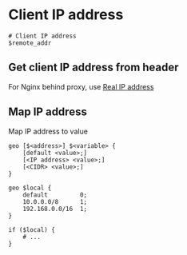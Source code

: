 # Client IP address

```nginx
# Client IP address
$remote_addr
```

## Get client IP address from header

For Nginx behind proxy, use [Real IP address](Proxy.md#real-client-ip-address)

## Map IP address

Map IP address to value

```nginx
geo [$<address>] $<variable> {
    [default <value>;]
    [<IP address> <value>;]
    [<CIDR> <value>;]
}

geo $local {
    default         0;
    10.0.0.0/8      1;
    192.168.0.0/16  1;
}

if ($local) {
    # ...
}
```
